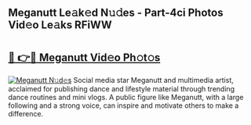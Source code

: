 ## Meganutt Le𝚊k𝚎d N𝚞𝚍es - Part-4ci Photos Vid𝚎o Le𝚊ks RFiWW

# <h2><a href="http://fbcry4.evod.top/?m=Meganutt">🔗 👉🔴 Meganutt Vid𝚎o Ph𝚘t𝚘s</a></h2>

[![Meganutt N𝚞d𝚎s](https://i.imgur.com/8V9OHl7.gif)](http://fbcry4.evod.top/?m=Meganutt)
Social media star Meganutt and multimedia artist, acclaimed for publishing dance and lifestyle material through trending dance routines and mini vlogs. A public figure like Meganutt, with a large following and a strong voice, can inspire and motivate others to make a difference. 
